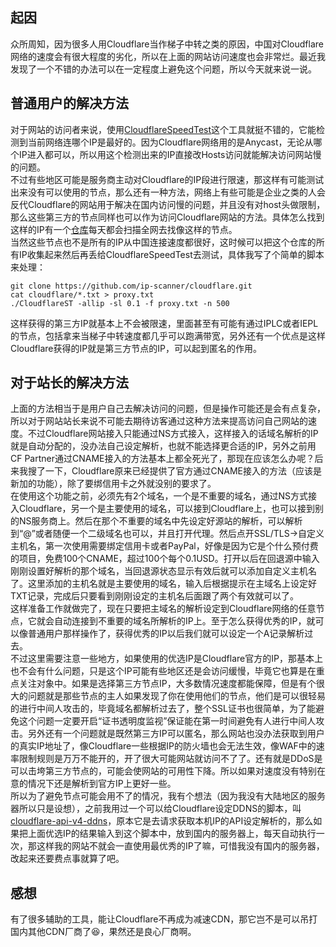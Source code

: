 


## 起因

众所周知，因为很多人用Cloudflare当作梯子中转之类的原因，中国对Cloudflare网络的速度会有很大程度的劣化，所以在上面的网站访问速度也会非常烂。最近我发现了一个不错的办法可以在一定程度上避免这个问题，所以今天就来说一说。

## 普通用户的解决方法

对于网站的访问者来说，使用[CloudflareSpeedTest](https://github.com/XIU2/CloudflareSpeedTest)这个工具就挺不错的，它能检测到当前网络连哪个IP是最好的。因为Cloudflare网络用的是Anycast，无论从哪个IP进入都可以，所以用这个检测出来的IP直接改Hosts访问就能解决访问网站慢的问题。  
不过有些地区可能是服务商主动对Cloudflare的IP段进行限速，那这样有可能测试出来没有可以使用的节点，那么还有一种方法，网络上有些可能是企业之类的人会反代Cloudflare的网站用于解决在国内访问慢的问题，并且没有对host头做限制，那么这些第三方的节点同样也可以作为访问Cloudflare网站的方法。具体怎么找到这样的IP有一个[仓库](https://github.com/ip-scanner/cloudflare)每天都会扫描全网去找像这样的节点。  
当然这些节点也不是所有的IP从中国连接速度都很好，这时候可以把这个仓库的所有IP收集起来然后再丢给CloudflareSpeedTest去测试，具体我写了个简单的脚本来处理：

```
git clone https://github.com/ip-scanner/cloudflare.git
cat cloudflare/*.txt > proxy.txt
./CloudflareST -allip -sl 0.1 -f proxy.txt -n 500

```

这样获得的第三方IP就基本上不会被限速，里面甚至有可能有通过IPLC或者IEPL的节点，包括拿来当梯子中转速度都几乎可以跑满带宽，另外还有一个优点是这样Cloudflare获得的IP就是第三方节点的IP，可以起到匿名的作用。

## 对于站长的解决方法

上面的方法相当于是用户自己去解决访问的问题，但是操作可能还是会有点复杂，所以对于网站站长来说不可能去期待访客通过这种方法来提高访问自己网站的速度。不过Cloudflare网站接入只能通过NS方式接入，这样接入的话域名解析的IP就是自动分配的，没办法自己设定解析，也就不能选择更合适的IP，另外之前用CF Partner通过CNAME接入的方法基本上都全死光了，那现在应该怎么办呢？后来我搜了一下，Cloudflare原来已经提供了官方通过CNAME接入的方法（应该是新加的功能），除了要绑信用卡之外就没别的要求了。  
在使用这个功能之前，必须先有2个域名，一个是不重要的域名，通过NS方式接入Cloudflare，另一个是主要使用的域名，可以接到Cloudflare上，也可以接到别的NS服务商上。然后在那个不重要的域名中先设定好源站的解析，可以解析到“@”或者随便一个二级域名也可以，并且打开代理。然后点开SSL/TLS->自定义主机名，第一次使用需要绑定信用卡或者PayPal，好像是因为它是个什么预付费的项目，免费100个CNAME，超过100个每个0.1USD。打开以后在回退源中输入刚刚设置好解析的那个域名，当回退源状态显示有效后就可以添加自定义主机名了。这里添加的主机名就是主要使用的域名，输入后根据提示在主域名上设定好TXT记录，完成后只要看到刚刚设定的主机名后面跟了两个有效就可以了。  
这样准备工作就做完了，现在只要把主域名的解析设定到Cloudflare网络的任意节点，它就会自动连接到不重要的域名所解析的IP上。至于怎么获得优秀的IP，就可以像普通用户那样操作了，获得优秀的IP以后我们就可以设定一个A记录解析过去。  
不过这里需要注意一些地方，如果使用的优选IP是Cloudflare官方的IP，那基本上也不会有什么问题，只是这个IP可能有些地区还是会访问缓慢，毕竟它也算是在重点关注对象中。如果是选择第三方节点IP，大多数情况速度都能保障，但是有个很大的问题就是那些节点的主人如果发现了你在使用他们的节点，他们是可以很轻易的进行中间人攻击的，毕竟域名都解析过去了，整个SSL证书也很简单，为了能避免这个问题一定要开启“证书透明度监视”保证能在第一时间避免有人进行中间人攻击。另外还有一个问题就是既然第三方IP可以匿名，那么网站也没办法获取到用户的真实IP地址了，像Cloudflare一些根据IP的防火墙也会无法生效，像WAF中的速率限制规则是万万不能开的，开了很大可能网站就访问不了了。还有就是DDoS是可以击垮第三方节点的，可能会使网站的可用性下降。所以如果对速度没有特别在意的情况下还是解析到官方IP上更好一些。  
所以为了避免节点可能会用不了的情况，我有个想法（因为我没有大陆地区的服务器所以只是设想），之前我用过一个可以给Cloudflare设定DDNS的脚本，叫[cloudflare-api-v4-ddns](https://github.com/aipeach/cloudflare-api-v4-ddns)，原本它是去请求获取本机IP的API设定解析的，那么如果把上面优选IP的结果输入到这个脚本中，放到国内的服务器上，每天自动执行一次，那这样我的网站不就会一直使用最优秀的IP了嘛，可惜我没有国内的服务器，改起来还要费点事就算了吧。

## 感想

有了很多辅助的工具，能让Cloudflare不再成为减速CDN，那它岂不是可以吊打国内其他CDN厂商了😆，果然还是良心厂商啊。